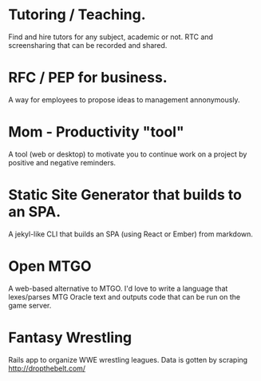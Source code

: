 # Tutoring / Teaching.
Find and hire tutors for any subject, academic or not.
RTC and screensharing that can be recorded and shared.


# RFC / PEP for business.
A way for employees to propose ideas to management annonymously.


# Mom - Productivity "tool"
A tool (web or desktop) to motivate you to continue work on a project
by positive and negative reminders.


# Static Site Generator that builds to an SPA.
A jekyl-like CLI that builds an SPA (using React or Ember) from markdown.


# Open MTGO
A web-based alternative to MTGO.
I'd love to write a language that lexes/parses MTG Oracle text and outputs
code that can be run on the game server.


# Fantasy Wrestling
Rails app to organize WWE wrestling leagues.  Data is gotten by scraping
http://dropthebelt.com/
